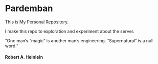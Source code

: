 # Pardemban
This is My Personal Repository.

I make this repo to exploration and experiment about the server.


“One man’s “magic” is another man’s engineering. “Supernatural” is a null word.” 
#### Robert A. Heinlein
